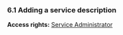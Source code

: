 ### 6.1 Adding a service description

**Access rights:** [Service Administrator](#xroad-service-administrator)